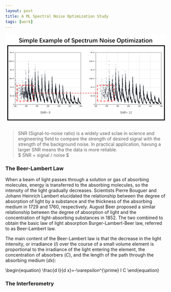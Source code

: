```yaml
---
layout: post
title: A ML Spectral Noise Optimization Study
tags: [work]
---
```


<!-- MathJax 公式书写 -->
<head>
    <script src="https://cdn.mathjax.org/mathjax/latest/MathJax.js?config=TeX-AMS-MML_HTMLorMML" type="text/javascript"></script>
    <script type="text/x-mathjax-config">
        MathJax.Hub.Config({
            tex2jax: {
            skipTags: ['script', 'noscript', 'style', 'textarea', 'pre'],
            inlineMath: [['$','$']]
            }
        });
    </script>
</head>


![A simple spectral noise optimization example using SNR method](../imgs/MLNoiseOptimization/simpleeg.png)

> SNR (Signal-to-noise ratio) is a widely used sclae in science and engineering field to compare the strength of desired signal with the strength of the background noise. In practical application, havung a larger SNR means tha the data is more reliable.  
> $ SNR = signal / noise $


### The Beer-Lambert Law  
When a beam of light passes through a solution or gas of absorbing molecules, energy is transferred to the absorbing molecules, so the intensity of the light gradually decreases. Scientists Pierre Bouguer and Johann Heinrich Lambert elucidated the relationship between the degree of absorption of light by a substance and the thickness of the absorbing medium in 1729 and 1760, respectively. August Beer proposed a similar relationship between the degree of absorption of light and the concentration of light-absorbing substances in 1852. The two combined to obtain the basic law of light absorption Burger-Lambert-Beer law, referred to as Beer-Lambert law.  

The main content of the Beer-Lambert law is that the decrease in the light intensity, or irradiance (*I*) over the course of a small volume element is proportional to the irradiance of the light entering the element, the concentration of absorbers (*C*), and the length of the path through the absorbing medium (*dx*):  

\begin{equation}
\frac{d I}{d x}=-\varepsilon^{\prime} I C
\end{equation}

### The Interferometry
